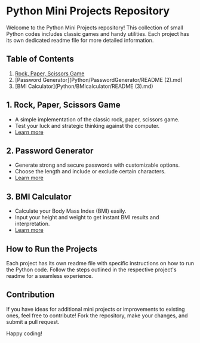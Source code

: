 # Python Mini Projects Repository

Welcome to the Python Mini Projects repository! This collection of small Python codes includes classic games and handy utilities. Each project has its own dedicated readme file for more detailed information.

## Table of Contents
1. [Rock, Paper, Scissors Game](./rock_paper_scissors/README.md)
2. [Password Generator](Python/PasswordGenerator/README (2).md)
3. [BMI Calculator](Python/BMIcalculator/README (3).md)

## 1. Rock, Paper, Scissors Game
- A simple implementation of the classic rock, paper, scissors game.
- Test your luck and strategic thinking against the computer.
- [Learn more](./rock_paper_scissors/README.md)

## 2. Password Generator
- Generate strong and secure passwords with customizable options.
- Choose the length and include or exclude certain characters.
- [Learn more](./password_generator/README.md)

## 3. BMI Calculator
- Calculate your Body Mass Index (BMI) easily.
- Input your height and weight to get instant BMI results and interpretation.
- [Learn more](./bmi_calculator/README.md)

## How to Run the Projects
Each project has its own readme file with specific instructions on how to run the Python code. Follow the steps outlined in the respective project's readme for a seamless experience.

## Contribution
If you have ideas for additional mini projects or improvements to existing ones, feel free to contribute! Fork the repository, make your changes, and submit a pull request.

Happy coding!
